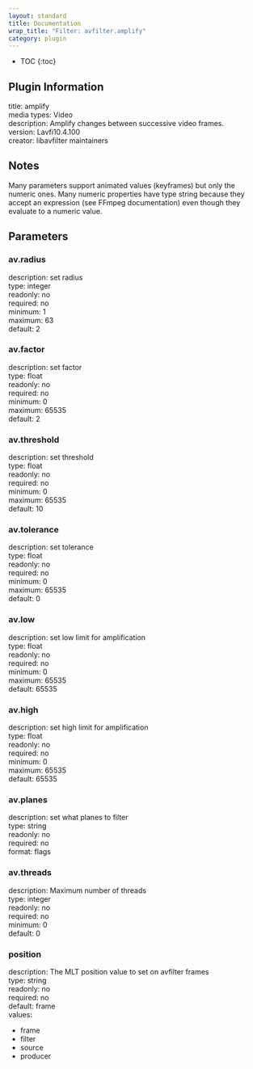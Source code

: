 ```yaml
---
layout: standard
title: Documentation
wrap_title: "Filter: avfilter.amplify"
category: plugin
---
```

* TOC
{:toc}

## Plugin Information

title: amplify  
media types:
Video  
description: Amplify changes between successive video frames.  
version: Lavfi10.4.100  
creator: libavfilter maintainers  

## Notes

Many parameters support animated values (keyframes) but only the numeric ones. Many numeric properties have type string because they accept an expression (see FFmpeg documentation) even though they evaluate to a numeric value.

## Parameters

### av.radius

  
description:
set radius  
type: integer  
readonly: no  
required: no  
minimum: 1  
maximum: 63  
default: 2  

### av.factor

  
description:
set factor  
type: float  
readonly: no  
required: no  
minimum: 0  
maximum: 65535  
default: 2  

### av.threshold

  
description:
set threshold  
type: float  
readonly: no  
required: no  
minimum: 0  
maximum: 65535  
default: 10  

### av.tolerance

  
description:
set tolerance  
type: float  
readonly: no  
required: no  
minimum: 0  
maximum: 65535  
default: 0  

### av.low

  
description:
set low limit for amplification  
type: float  
readonly: no  
required: no  
minimum: 0  
maximum: 65535  
default: 65535  

### av.high

  
description:
set high limit for amplification  
type: float  
readonly: no  
required: no  
minimum: 0  
maximum: 65535  
default: 65535  

### av.planes

  
description:
set what planes to filter  
type: string  
readonly: no  
required: no  
format: flags  

### av.threads

  
description:
Maximum number of threads  
type: integer  
readonly: no  
required: no  
minimum: 0  
default: 0  

### position

  
description:
The MLT position value to set on avfilter frames  
type: string  
readonly: no  
required: no  
default: frame  
values:  

* frame
* filter
* source
* producer


